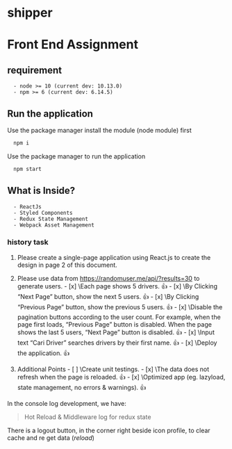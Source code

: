 # shipper
# Front End Assignment

## requirement
  ```
    - node >= 10 (current dev: 10.13.0)
    - npm >= 6 (current dev: 6.14.5)
  ```

## Run the application
  Use the package manager install the module (node module) first
  ```bash
    npm i 
  ```
   Use the package manager to run the application
  ```bash
    npm start
  ```
## What is Inside?
  ```
    - ReactJs
    - Styled Components
    - Redux State Management
    - Webpack Asset Management
  ```


### history task
  1. Please create a single-page application using React.js to create the design in page 2 of this document. 
  2. Please use data from https://randomuser.me/api/?results=30 to generate users. 
    - [x] \Each page shows 5 drivers. :+1:
    - [x] \By Clicking “Next Page” button, show the next 5 users. :+1:
    - [x] \By Clicking “Previous Page” button, show the previous 5 users. :+1:
    - [x] \Disable the pagination buttons according to the user count. For example, when the page first loads, “Previous Page” button is disabled. When the page shows the last 5 users, “Next Page” button is disabled. :+1:
    - [x] \Input text “Cari Driver” searches drivers by their first name. :+1:
    - [x] \Deploy the application. :+1:

  3. Additional Points
    - [ ] \Create unit testings. 
    - [x] \The data does not refresh when the page is reloaded. :+1:
    - [x] \Optimized app (eg. lazyload, state management, no errors & warnings). :+1:


In the console log development, we have:
> Hot Reload & Middleware log for redux state 

There is a logout button, in the corner right beside icon profile, to clear cache and re get data (*reload*)

